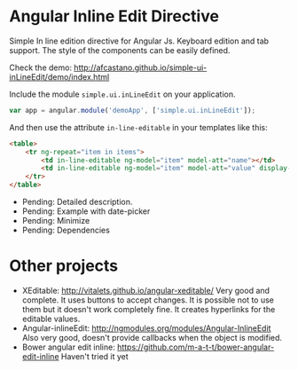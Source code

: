 Angular Inline Edit Directive
==============================

Simple In line edition directive for Angular Js. Keyboard edition and tab support. 
The style of the components can be easily defined.

Check the demo: http://afcastano.github.io/simple-ui-inLineEdit/demo/index.html

Include the module <code>simple.ui.inLineEdit</code> on your application.
```javascript
var app = angular.module('demoApp', ['simple.ui.inLineEdit']);
```

And then use the attribute <code>in-line-editable</code> in your templates like this:
```html
<table>
	<tr ng-repeat="item in items">
		<td in-line-editable ng-model="item" model-att="name"></td>
		<td in-line-editable ng-model="item" model-att="value" display-filter="currency" s-numbers-only="true"></td>
	</tr>
</table>
```

- Pending: Detailed description.
- Pending: Example with date-picker
- Pending: Minimize
- Pending: Dependencies

Other projects
==============

- XEditable: http://vitalets.github.io/angular-xeditable/ Very good and complete. It uses buttons to accept changes. It is possible not to use them but it doesn't work completely fine. It creates hyperlinks for the editable values.
- Angular-inlineEdit: http://ngmodules.org/modules/Angular-InlineEdit Also very good, doesn't provide callbacks when the object is modified.
- Bower angular edit inline: https://github.com/m-a-t-t/bower-angular-edit-inline Haven't tried it yet

